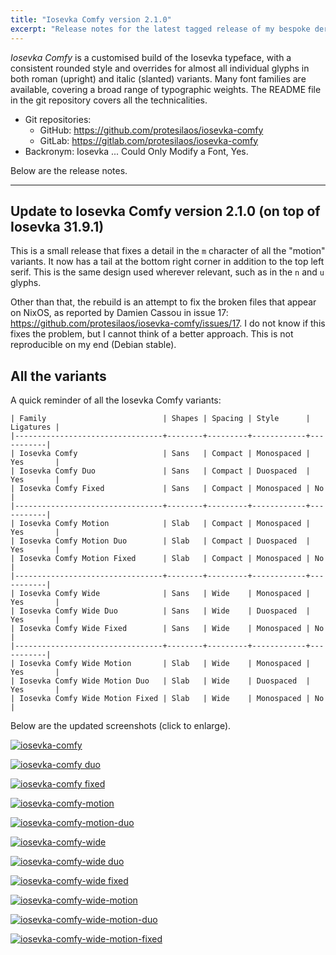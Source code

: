 ```yaml
---
title: "Iosevka Comfy version 2.1.0"
excerpt: "Release notes for the latest tagged release of my bespoke derivative of the Iosevka font project."
---
```


_Iosevka Comfy_ is a customised build of the Iosevka typeface, with a
consistent rounded style and overrides for almost all individual
glyphs in both roman (upright) and italic (slanted) variants.  Many
font families are available, covering a broad range of typographic
weights.  The README file in the git repository covers all the
technicalities.

+ Git repositories:
  + GitHub: <https://github.com/protesilaos/iosevka-comfy>
  + GitLab: <https://gitlab.com/protesilaos/iosevka-comfy>
+ Backronym: Iosevka ... Could Only Modify a Font, Yes.

Below are the release notes.

* * *

## Update to Iosevka Comfy version 2.1.0 (on top of Iosevka 31.9.1)

This is a small release that fixes a detail in the `m` character of
all the "motion" variants. It now has a tail at the bottom right
corner in addition to the top left serif. This is the same design used
wherever relevant, such as in the `n` and `u` glyphs.

Other than that, the rebuild is an attempt to fix the broken files
that appear on NixOS, as reported by Damien Cassou in issue 17:
<https://github.com/protesilaos/iosevka-comfy/issues/17>. I do not
know if this fixes the problem, but I cannot think of a better
approach. This is not reproducible on my end (Debian stable).

## All the variants

A quick reminder of all the Iosevka Comfy variants:

```
| Family                          | Shapes | Spacing | Style      | Ligatures |
|---------------------------------+--------+---------+------------+-----------|
| Iosevka Comfy                   | Sans   | Compact | Monospaced | Yes       |
| Iosevka Comfy Duo               | Sans   | Compact | Duospaced  | Yes       |
| Iosevka Comfy Fixed             | Sans   | Compact | Monospaced | No        |
|---------------------------------+--------+---------+------------+-----------|
| Iosevka Comfy Motion            | Slab   | Compact | Monospaced | Yes       |
| Iosevka Comfy Motion Duo        | Slab   | Compact | Duospaced  | Yes       |
| Iosevka Comfy Motion Fixed      | Slab   | Compact | Monospaced | No        |
|---------------------------------+--------+---------+------------+-----------|
| Iosevka Comfy Wide              | Sans   | Wide    | Monospaced | Yes       |
| Iosevka Comfy Wide Duo          | Sans   | Wide    | Duospaced  | Yes       |
| Iosevka Comfy Wide Fixed        | Sans   | Wide    | Monospaced | No        |
|---------------------------------+--------+---------+------------+-----------|
| Iosevka Comfy Wide Motion       | Slab   | Wide    | Monospaced | Yes       |
| Iosevka Comfy Wide Motion Duo   | Slab   | Wide    | Duospaced  | Yes       |
| Iosevka Comfy Wide Motion Fixed | Slab   | Wide    | Monospaced | No        |
```

Below are the updated screenshots (click to enlarge).

<a href="{{'/assets/images/iosevka-comfy/iosevka-comfy.png' | absolute_url }}"><img alt="iosevka-comfy" src="{{'/assets/images/iosevka-comfy/iosevka-comfy.png' | absolute_url }}"/></a>

<a href="{{'/assets/images/iosevka-comfy/iosevka-comfy-duo.png' | absolute_url }}"><img alt="iosevka-comfy duo" src="{{'/assets/images/iosevka-comfy/iosevka-comfy-duo.png' | absolute_url }}"/></a>

<a href="{{'/assets/images/iosevka-comfy/iosevka-comfy-fixed.png' | absolute_url }}"><img alt="iosevka-comfy fixed" src="{{'/assets/images/iosevka-comfy/iosevka-comfy-fixed.png' | absolute_url }}"/></a>

<a href="{{'/assets/images/iosevka-comfy/iosevka-comfy-motion.png' | absolute_url }}"><img alt="iosevka-comfy-motion" src="{{'/assets/images/iosevka-comfy/iosevka-comfy-motion.png' | absolute_url }}"/></a>

<a href="{{'/assets/images/iosevka-comfy/iosevka-comfy-motion-duo.png' | absolute_url }}"><img alt="iosevka-comfy-motion-duo" src="{{'/assets/images/iosevka-comfy/iosevka-comfy-motion-duo.png' | absolute_url }}"/></a>

<a href="{{'/assets/images/iosevka-comfy/iosevka-comfy-wide.png' | absolute_url }}"><img alt="iosevka-comfy-wide" src="{{'/assets/images/iosevka-comfy/iosevka-comfy-wide.png' | absolute_url }}"/></a>

<a href="{{'/assets/images/iosevka-comfy/iosevka-comfy-wide-duo.png' | absolute_url }}"><img alt="iosevka-comfy-wide duo" src="{{'/assets/images/iosevka-comfy/iosevka-comfy-wide-duo.png' | absolute_url }}"/></a>

<a href="{{'/assets/images/iosevka-comfy/iosevka-comfy-wide-fixed.png' | absolute_url }}"><img alt="iosevka-comfy-wide fixed" src="{{'/assets/images/iosevka-comfy/iosevka-comfy-wide-fixed.png' | absolute_url }}"/></a>

<a href="{{'/assets/images/iosevka-comfy/iosevka-comfy-wide-motion.png' | absolute_url }}"><img alt="iosevka-comfy-wide-motion" src="{{'/assets/images/iosevka-comfy/iosevka-comfy-wide-motion.png' | absolute_url }}"/></a>

<a href="{{'/assets/images/iosevka-comfy/iosevka-comfy-wide-motion-duo.png' | absolute_url }}"><img alt="iosevka-comfy-wide-motion-duo" src="{{'/assets/images/iosevka-comfy/iosevka-comfy-wide-motion-duo.png' | absolute_url }}"/></a>

<a href="{{'/assets/images/iosevka-comfy/iosevka-comfy-wide-motion-fixed.png' | absolute_url }}"><img alt="iosevka-comfy-wide-motion-fixed" src="{{'/assets/images/iosevka-comfy/iosevka-comfy-wide-motion-fixed.png' | absolute_url }}"/></a>
